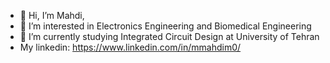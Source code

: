 - 👋 Hi, I’m Mahdi,
- 👀 I’m interested in Electronics Engineering and Biomedical Engineering
- 🌱 I’m currently studying Integrated Circuit Design at University of Tehran
- My linkedin:
https://www.linkedin.com/in/mmahdim0/


<!---
mmahdim/mmahdim is a ✨ special ✨ repository because its `README.md` (this file) appears on your GitHub profile.
You can click the Preview link to take a look at your changes.
--->
